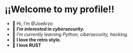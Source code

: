 # ¡¡Welcome to my profile!!

- 👋 Hi, I’m @JoeArzo
- 👀 ***I’m interested in cybersecurity.***
- 📖 *I’m currently learning Python, cibersecurity, hacking.*
- 👾 **I love the retro style.**
- 🦀 **I love RUST** 

<!---
JoeArzo/JoeArzo is a ✨ special ✨ repository because its `README.md` (this file) appears on your GitHub profile.
You can click the Preview link to take a look at your changes.
--->
